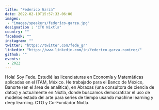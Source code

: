 ```yaml
---
title: "Federico Garza"
date: 2022-02-10T15:57:33-06:00
images:
 - "images/speakers/federico-garza.jpg"
designation : "CTO Nixtla"
country: ""
facebook: ""
instagram: ""
twitter: "https://twitter.com/fede_gr"
linkedin: "https://www.linkedin.com/in/federico-garza-ramirez/"
github: ""
events:
 - 2022
---
```


Hola! Soy Fede. Estudié las licenciaturas en Economía y Matemáticas aplicadas en el ITAM, México. He trabajado para el Banco de México, Banorte (en el área de analítica), en Abraxas (una consultora de ciencia de datos) y actualmente en Nixtla, donde buscamos democratizar el uso de modelos estado del arte para series de tiempo usando machine learning y deep learning. CTO y Co-Fundador Nixtla.
